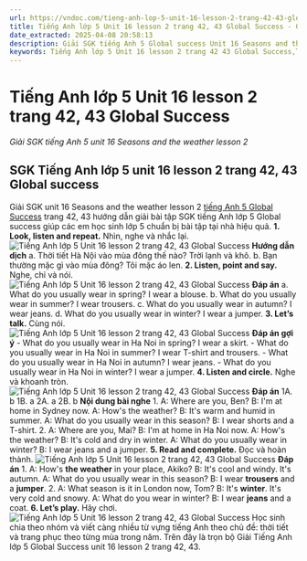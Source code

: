 ```yaml
---
url: https://vndoc.com/tieng-anh-lop-5-unit-16-lesson-2-trang-42-43-global-success-337507
title: Tiếng Anh lớp 5 Unit 16 lesson 2 trang 42, 43 Global Success - Giải SGK tiếng Anh 5 unit 16 Seasons and the weather lesson 2 - VnDoc.com
date_extracted: 2025-04-08 20:58:13
description: Giải SGK tiếng Anh 5 Global success Unit 16 Seasons and the weather lesson 2 giúp các em chuẩn bị bài tập tiếng Anh trọng tâm hiệu quả.
keywords: Tiếng Anh lớp 5 Unit 16 lesson 2 trang 42 43 Global Success,Tiếng Anh 5 Unit 16 lesson 2 trang 42 43 Global Success,Giải SGK tiếng Anh 5 unit 16 Seasons and the weather lesson 2,Tiếng Anh lớp 5 Global Success Unit 16 lesson 2,Tiếng Anh 5 Global Success Unit 16 lesson 2,tiếng anh lớp 5 unit 16 lesson 2 global success,tiếng anh 5 unit 16 lesson 2 global success
---
```


# Tiếng Anh lớp 5 Unit 16 lesson 2 trang 42, 43 Global Success
 _Giải SGK tiếng Anh 5 unit 16 Seasons and the weather lesson 2_
## SGK Tiếng Anh lớp 5 unit 16 lesson 2 trang 42, 43 Global success
Giải SGK unit 16 Seasons and the weather lesson 2 [tiếng Anh 5 Global Success](<https://vndoc.com/tieng-anh-lop-5-global-success>) trang 42, 43 hướng dẫn giải bài tập SGK tiếng Anh lớp 5 Global success giúp các em học sinh lớp 5 chuẩn bị bài tập tại nhà hiệu quả.
**1\. Look, listen and repeat.** Nhìn, nghe và nhắc lại.
![Tiếng Anh lớp 5 Unit 16 lesson 2 trang 42, 43 Global Success](https://i.vdoc.vn/data/image/2025/03/03/tieng-anh-lop-5-unit-16-lesson-2-trang-42-43-global-success-1.png)
**Hướng dẫn dịch**
a.
Thời tiết Hà Nội vào mùa đông thế nào?
Trời lạnh và khô.
b.
Bạn thường mặc gì vào mùa đông?
Tôi mặc áo len.
**2\. Listen, point and say.** Nghe, chỉ và nói.
![Tiếng Anh lớp 5 Unit 16 lesson 2 trang 42, 43 Global Success](https://i.vdoc.vn/data/image/2025/03/03/tieng-anh-lop-5-unit-16-lesson-2-trang-42-43-global-success-2.png)
**Đáp án**
a. What do you usually wear in spring?
I wear a blouse.
b. What do you usually wear in summer?
I wear trousers.
c. What do you usually wear in autumn?
I wear jeans.
d. What do you usually wear in winter?
I wear a jumper.
**3\. Let’s talk.** Cùng nói.
![Tiếng Anh lớp 5 Unit 16 lesson 2 trang 42, 43 Global Success](https://i.vdoc.vn/data/image/2025/03/03/tieng-anh-lop-5-unit-16-lesson-2-trang-42-43-global-success-3.png)
**Đáp án gợi ý**
\- What do you usually wear in Ha Noi in spring?
I wear a skirt.
\- What do you usually wear in Ha Noi in summer?
I wear T-shirt and trousers.
\- What do you usually wear in Ha Noi in autumn?
I wear jeans.
\- What do you usually wear in Ha Noi in winter?
I wear a jumper.
**4\. Listen and circle.** Nghe và khoanh tròn.
![Tiếng Anh lớp 5 Unit 16 lesson 2 trang 42, 43 Global Success](https://i.vdoc.vn/data/image/2025/03/03/tieng-anh-lop-5-unit-16-lesson-2-trang-42-43-global-success-4.png)
**Đáp án**
1A. b
1B. a
2A. a
2B. b
**Nội dung bài nghe**
1.
A: Where are you, Ben?
B: I'm at home in Sydney now.
A: How's the weather?
B: It's warm and humid in summer.
A: What do you usually wear in this season?
B: I wear shorts and a T-shirt.
2.
A: Where are you, Mai?
B: I'm at home in Ha Noi now.
A: How's the weather?
B: It's cold and dry in winter.
A: What do you usually wear in winter?
B: I wear jeans and a jumper.
**5\. Read and complete.** Đọc và hoàn thành.
![Tiếng Anh lớp 5 Unit 16 lesson 2 trang 42, 43 Global Success](https://i.vdoc.vn/data/image/2025/03/03/tieng-anh-lop-5-unit-16-lesson-2-trang-42-43-global-success-5.png)
**Đáp án**
1.
A: How's **the weather** in your place, Akiko?
B: It's cool and windy. It's autumn.
A: What do you usually wear in this season?
B: I wear **trousers** and a **jumper**.
2.
A: What season is it in London now, Tom?
B: It's **winter**. It's very cold and snowy.
A: What do you wear in winter?
B: I wear **jeans** and a coat.
**6\. Let’s play.** Hãy chơi.
![Tiếng Anh lớp 5 Unit 16 lesson 2 trang 42, 43 Global Success](https://i.vdoc.vn/data/image/2025/03/03/tieng-anh-lop-5-unit-16-lesson-2-trang-42-43-global-success-6.png)
Học sinh chia theo nhóm và viết càng nhiều từ vựng tiếng Anh theo chủ đề: thời tiết và trang phục theo từng mùa trong năm.
Trên đây là trọn bộ Giải Tiếng Anh lớp 5 Global Success unit 16 lesson 2 trang 42, 43.
